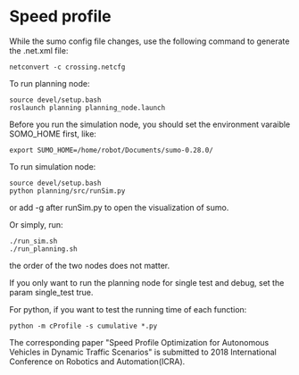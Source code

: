 # Speed profile

While the sumo config file changes, use the following command to generate the .net.xml file:
```
netconvert -c crossing.netcfg
```
To run planning node:
```
source devel/setup.bash
roslaunch planning planning_node.launch
```

Before you run the simulation node, you should set the environment varaible SOMO_HOME first, like:
```
export SUMO_HOME=/home/robot/Documents/sumo-0.28.0/
```

To run simulation node:
```
source devel/setup.bash
python planning/src/runSim.py
```
or add -g after runSim.py to open the visualization of sumo.

Or simply, run:
```
./run_sim.sh
./run_planning.sh
```
the order of the two nodes does not matter.

If you only want to run the planning node for single test and debug, set the param single_test true.

For python, if you want to test the running time of each function:
```
python -m cProfile -s cumulative *.py
```

The corresponding paper "Speed Profile Optimization for Autonomous Vehicles in Dynamic Traffic Scenarios" is submitted to 2018 International Conference on Robotics and Automation(ICRA).
